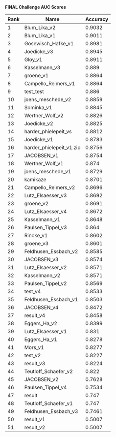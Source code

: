 **FINAL Challenge AUC Scores**


|Rank|Name|Accuracy|
|----|-----|---|
|1|Blum_Lika_v2|0.9032| 
|2|Blum_Lika_v1|0.9011| 
|3|Gosewisch_Hafke_v1|0.8981| 
|4|Joedicke_v3|0.8945| 
|5|Gloy_v1|0.8911| 
|6|Kasselmann_v3|0.889| 
|7|groene_v1|0.8864| 
|8|Campello_Reimers_v1|0.8864| 
|9|test_test|0.886| 
|10|joens_meschede_v2|0.8859| 
|11|Sominka_v1|0.8845| 
|12|Werther_Wolf_v2|0.8826| 
|13|Joedicke_v2|0.8825| 
|14|harder_phielepeit_vs|0.8812| 
|15|Joedicke_v1|0.8783| 
|16|harder_phielepeit_v1.zip|0.8756| 
|17|JACOBSEN_v1|0.8754| 
|18|Werther_Wolf_v1|0.874| 
|19|joens_meschede_v1|0.8729| 
|20|kamikaze|0.8701| 
|21|Campello_Reimers_v2|0.8696| 
|22|Lutz_Elsaesser_v3|0.8692| 
|23|groene_v2|0.8691| 
|24|Lutz_Elsaesser_v4|0.8672| 
|25|Kasselmann_v1|0.8648| 
|26|Paulsen_Tippel_v3|0.864| 
|27|Rincke_v1|0.8602| 
|28|groene_v3|0.8601| 
|29|Feldhusen_Essbach_v2|0.8585| 
|30|JACOBSEN_v3|0.8574| 
|31|Lutz_Elsaesser_v2|0.8571| 
|32|Kasselmann_v2|0.8571| 
|33|Paulsen_Tippel_v2|0.8569| 
|34|test_v4|0.8533| 
|35|Feldhusen_Essbach_v1|0.8503| 
|36|JACOBSEN_v4|0.8472| 
|37|result_v4|0.8458| 
|38|Eggers_Ha_v2|0.8399| 
|39|Lutz_Elsaesser_v1|0.831| 
|40|Eggers_Ha_v1|0.8278| 
|41|Mors_v1|0.8277| 
|42|test_v2|0.8227| 
|43|result_v3|0.8224| 
|44|Teutloff_Schaefer_v2|0.822| 
|45|JACOBSEN_v2|0.7628| 
|46|Paulsen_Tippel_v4|0.7534| 
|47|result|0.747| 
|48|Teutloff_Schaefer_v1|0.747| 
|49|Feldhusen_Essbach_v3|0.7461| 
|50|result_v1|0.5007| 
|51|result_v2|0.5007| 
